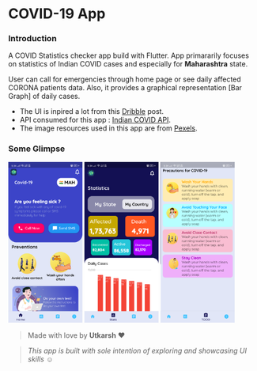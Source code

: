 # COVID-19 App

### Introduction

A COVID Statistics checker app build with Flutter. App primararily focuses on statistics of Indian COVID cases and especially for **Maharashtra** state.

User can call for emergencies through home page or see daily affected CORONA patients data. Also, it provides a graphical representation [Bar Graph] of daily cases.

* The UI is inpired a lot from this [Dribble](https://dribbble.com/shots/11015463-Covid-19-App-Free) post.
* API consumed for this app : [Indian COVID API](https://github.com/amodm/api-covid19-in).
* The image resources used in this app are from [Pexels](https://www.pexels.com/).

### Some Glimpse
<p float="left">
  <img src="screenshots/home.png" width="150"  alt="Home Screen" />
  <img src="screenshots/stats.png" width="150"  alt="Stats Screen" /> 
  <img src="screenshots/todo.png" width="150"  alt="TODO Screen" />
</p>

>Made with love by **Utkarsh** :heart:

>*This app is built with sole intention of exploring and showcasing UI skills :relaxed:*